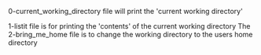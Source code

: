 0-current_working_directory file will print the 'current working directory'

1-listit file  is for printing the 'contents' of the current working directory
The 2-bring_me_home file is to change the working directory to the users home directory
